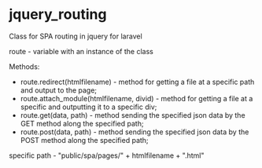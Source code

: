 # jquery_routing
Class for SPA routing in jquery for laravel

route - variable with an instance of the class

Methods:
* route.redirect(htmlfilename) - method for getting a file at a specific path and output to the page;
* route.attach_module(htmlfilename, divid) - method for getting a file at a specific and outputting it to a specific div;
* route.get(data, path) - method sending the specified json data by the GET method along the specified path;
* route.post(data, path) - method sending the specified json data by the POST method along the specified path;

specific path  - "public/spa/pages/" + htmlfilename + ".html"
